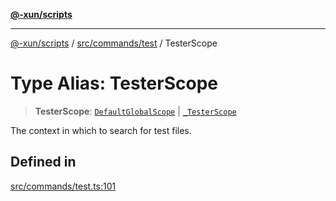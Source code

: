 [**@-xun/scripts**](../../../../README.md)

***

[@-xun/scripts](../../../../README.md) / [src/commands/test](../README.md) / TesterScope

# Type Alias: TesterScope

> **TesterScope**: [`DefaultGlobalScope`](../../../configure/enumerations/DefaultGlobalScope.md) \| [`_TesterScope`](../enumerations/TesterScope.md)

The context in which to search for test files.

## Defined in

[src/commands/test.ts:101](https://github.com/Xunnamius/xscripts/blob/3a8e3952522a9aa3e84a1990f6fcb2207da32534/src/commands/test.ts#L101)
